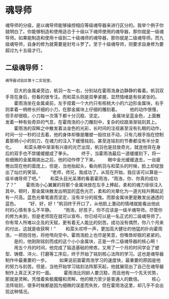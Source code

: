 # 魂导师

魂导师的分级，是以魂导师能够操控相应等级魂导器来进行区分的。我举个例子你就明白了。你能够制造和使用适合于十级以下魂师使用的魂导器，那你就是一级魂导师。如果能制造和使用十级到二十级魂师的魂导器，那你就是二级魂导师。而九级魂导师，自身的修为就需要是封号斗罗了。至于十级魂导师，则要求自身修为要超过九十五级才行。

## 二级魂导师：

    魂导器试验区第十二实验室。
　　巨大的金属桌旁边，帆羽一左一右，分别站在霍雨浩身边静静的看着。帆羽双手背在身后，但看的很专注。而和菜头则是双拳紧握，显然情绪是有些紧张的。
　　霍雨浩坐在金属桌前，左手捏着一个大约只有核桃大小的六边形金属块，右手则拿着一柄修长纤细的小刀，在那金属块上仔细的雕刻着。
　　他的动作很慢，但手却很稳，小刀每一次落下都十分沉稳、坚定。
　　金属块呈蓝金色，上面散发着一种有些奇异的气息，在霍雨浩的小刀雕刻中，复杂的纹路渐渐铭刻其上。
　　霍雨浩的双眸之中散发着淡金色的光彩，长时间的注视甚至没有扎眼的动作，时间一分一秒的过去着，他的身体却像是雕塑一般纹丝不动，只有几根手指在控制着那柄小小的刻刀，在魂力的注入下缓慢铭刻。甚至连铭刻的节奏都没有半分变化。
　　和菜头眼中渐渐有兴奋的光芒出现，帆羽也是目放奇光，就连他背在身后的双手也不禁缓缓握成了拳头。
　　终于，当霍雨浩最后一道缓缓刻下，将一些细微的金属屑挑出之后，他的动作停了下来。
　　眼中金光缓缓退去，一丝疲倦出现在他的面庞上，但是，当他抬起头，看向帆羽与和菜头的时候，脸上却绽放出了灿烂的笑容。
　　“老师，师兄，我成功了。从现在开始，我应该可以算是一级半魂导师了吧。”
　　和菜头目光呆滞的看着霍雨浩，“雨浩，你、你真的成功了？”
　　霍雨浩小心翼翼的将那个金属块放在左手上捧起，柔和的魂力徐徐注入其中。顿时，那金属块散发出明显的蓝色光芒，柔和的光晕化为一道光柱升腾起足有一尺高。蓝色光晕笔直而坚定，没有半分的摇曳。而那金属块更是散发出通透的蓝色。
　　“好、好，好！”帆羽终于开口了，从他脸上激动的情绪就能看出他此时的心情有多么不平静。
　　“雨浩，好孩子，你不应该是一级半魂导师。尽管你的修为未到，但是老师现在就可以宣布，你已经可以是一名正式的二级魂导师了。你有常人所难以企及的天赋，更有着无人能比的刻苦。成功没有偶然，你八个月来的付出，这就是收获啊！”
　　和菜头欢呼一声，更加高大健壮的他猛的扑向霍雨浩，一把抱住他，将他甩向空中。霍雨浩脸上也尽是笑意，但嘴唇却抿的紧紧的。
　　是的，他刚刚铭刻而成的这个小小金属块，正是一件二级魂导器的核心啊！
　　用五个月的时间，他完成了锻造基础的修炼，又用了一个月的时间学会了塑型、铸模、淬火、打磨等工序后，终于开始了铭刻核心法阵的学习。这也是魂导器制作中最重要的一步。
　　如果说前面霍雨浩学习的速度快，最重要的原因是他的努力与刻苦。但是，当他开始学习铭刻法阵那天起，他就展现出了自己在魂导器制作上真正天才的一面。
　　霍雨浩比同龄人要沉稳，而且他有一个先天优势，那就是灵眸。凭借着紫极魔瞳和灵眸，他的眼力至少是普通人的数倍。
　　核心法阵铭刻，很多时候都是因为细微的误差而失败，但在霍雨浩这里，却几乎不会出现这种情况。